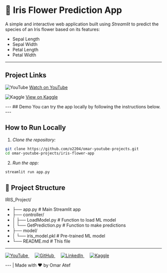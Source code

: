 # 🌸 Iris Flower Prediction App

A simple and interactive web application built using *Streamlit* to predict the species of an Iris flower based on its features:

- Sepal Length
- Sepal Width
- Petal Length
- Petal Width

---
## Project Links

<p align="left">
  <img src="https://img.icons8.com/ios-filled/24/fa314a/youtube-play.png" alt="YouTube" />
  <a href="https://www.youtube.com/watch?v=YOUR_VIDEO_LINK" target="_blank">Watch on YouTube</a>
</p>

<p align="left">
  <img src="https://img.icons8.com/windows/24/1A73E8/kaggle.png" alt="Kaggle" />
  <a href="https://www.kaggle.com/code/omaratef200/iris-classification-acc-97" target="_blank">View on Kaggle</a>
</p>
--- 
##  Demo
 You can try the app locally by following the instructions below.
---

## How to Run Locally

1. *Clone the repository:*

```bash
git clone https://github.com/o2204/omar-youtube-projects.git
cd omar-youtube-projects/iris-flower-app
```
2. *Run the app:*
```bash
streamlit run app.py
```
## 📁 Project Structure
IRIS_Project/
- ├── app.py                     # Main Streamlit app
- ├── controller/
- │   ├── LoadModel.py           # Function to load ML model
- │   └── GetPrediction.py       # Function to make predictions
- ├── model/
- │   └── iris_model.pkl         # Pre-trained ML model
- └── README.md                  # This file

---
<p align="left">
  <a href="https://www.youtube.com/@your_channel" target="_blank">
    <img src="https://img.icons8.com/ios-filled/30/ffffff/youtube-play.png" alt="YouTube"/>
  </a>
  &emsp;
  <a href="https://github.com/o2204" target="_blank">
    <img src="https://img.icons8.com/ios-glyphs/30/ffffff/github.png" alt="GitHub"/>
  </a>
  &emsp;
  <a href="https://www.linkedin.com/in/o2204" target="_blank">
    <img src="https://img.icons8.com/ios-filled/30/ffffff/linkedin.png" alt="LinkedIn"/>
  </a>
  &emsp;
  <a href="https://www.kaggle.com/omaratef200" target="_blank">
    <img src="https://img.icons8.com/windows/30/ffffff/kaggle.png" alt="Kaggle"/>
  </a>
</p>
---
| Made with ❤ by Omar Atef
